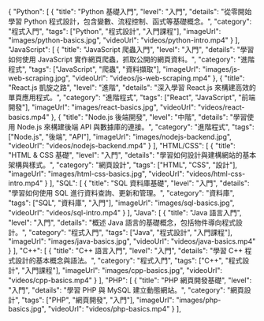 
{
  "Python": [
    {
      "title": "Python 基礎入門",
      "level": "入門",
      "details": "從零開始學習 Python 程式設計，包含變數、流程控制、函式等基礎概念。",
      "category": "程式入門",
      "tags": ["Python", "程式設計", "入門課程"],
      "imageUrl": "images/python-basics.jpg",
      "videoUrl": "videos/python-intro.mp4"
    }
  ],
  "JavaScript": [
    {
      "title": "JavaScript 爬蟲入門",
      "level": "入門",
      "details": "學習如何使用 JavaScript 實作網頁爬蟲，抓取公開的網頁資料。",
      "category": "進階程式",
      "tags": ["JavaScript", "爬蟲", "資料擷取"],
      "imageUrl": "images/js-web-scraping.jpg",
      "videoUrl": "videos/js-web-scraping.mp4"
    },
    {
      "title": "React.js 凱旋之路",
      "level": "進階",
      "details": "深入學習 React.js 來構建高效的單頁應用程式。",
      "category": "進階程式",
      "tags": ["React", "JavaScript", "前端開發"],
      "imageUrl": "images/react-basics.jpg",
      "videoUrl": "videos/react-basics.mp4"
    },
    {
      "title": "Node.js 後端開發",
      "level": "中階",
      "details": "學習使用 Node.js 來構建後端 API 與數據庫的連接。",
      "category": "進階程式",
      "tags": ["Node.js", "後端", "API"],
      "imageUrl": "images/nodejs-backend.jpg",
      "videoUrl": "videos/nodejs-backend.mp4"
    }
  ],
  "HTML/CSS": [
    {
      "title": "HTML & CSS 基礎",
      "level": "入門",
      "details": "學習如何設計與建構網站的基本架構與樣式。",
      "category": "網頁設計",
      "tags": ["HTML", "CSS", "設計"],
      "imageUrl": "images/html-css-basics.jpg",
      "videoUrl": "videos/html-css-intro.mp4"
    }
  ],
  "SQL": [
    {
      "title": "SQL 資料庫基礎",
      "level": "入門",
      "details": "學習如何使用 SQL 進行資料查詢、更新和管理。",
      "category": "資料庫",
      "tags": ["SQL", "資料庫", "入門"],
      "imageUrl": "images/sql-basics.jpg",
      "videoUrl": "videos/sql-intro.mp4"
    }
  ],
  "Java": [
    {
      "title": "Java 語言入門",
      "level": "入門",
      "details": "概述 Java 語言的基礎概念，包括物件導向程式設計。",
      "category": "程式入門",
      "tags": ["Java", "程式設計", "入門課程"],
      "imageUrl": "images/java-basics.jpg",
      "videoUrl": "videos/java-basics.mp4"
    }
  ],
  "C++": [
    {
      "title": "C++ 語言入門",
      "level": "入門",
      "details": "學習 C++ 程式設計的基本概念與語法。",
      "category": "程式入門",
      "tags": ["C++", "程式設計", "入門課程"],
      "imageUrl": "images/cpp-basics.jpg",
      "videoUrl": "videos/cpp-basics.mp4"
    }
  ],
  "PHP": [
    {
      "title": "PHP 網頁開發基礎",
      "level": "入門",
      "details": "學習 PHP 與 MySQL 建立動態網站。",
      "category": "網頁設計",
      "tags": ["PHP", "網頁開發", "入門"],
      "imageUrl": "images/php-basics.jpg",
      "videoUrl": "videos/php-basics.mp4"
    }
  ],
  